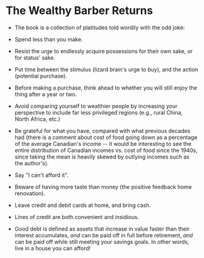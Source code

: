 # The Wealthy Barber Returns


- The book is a collection of platitudes told wordily with the odd joke:

- Spend less than you make.

- Resist the urge to endlessly acquire possessions for their own sake, or for
  status' sake.

- Put time between the stimulus (lizard brain's urge to buy), and the action
  (potential purchase).

- Before making a purchase, think ahead to whether you will still enjoy the
  thing after a year or two.

- Avoid comparing yourself to wealthier people by increasing your perspective
  to include far less privileged regions (e.g., rural China, North Africa,
  etc.)

- Be grateful for what you have, compared with what previous decades had (there
  is a comment about cost of food going down as a percentage of the average
  Canadian's income -- it would be interesting to see the entire distribution
  of Canadian incomes vs. cost of food since the 1940s, since taking the mean
  is heavily skewed by outlying incomes such as the author's).

- Say "I can't afford it".

- Beware of having more taste than money (the positive feedback home
  renovation).

- Leave credit and debit cards at home, and bring cash.

- Lines of credit are both convenient and insidious.

- Good debt is defined as assets that increase in value faster than their
  interest accumulates, _and_ can be paid off in full before retirement, _and_
  can be paid off while still meeting your savings goals. In other words, live
  in a house you can afford!
